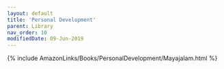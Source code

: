 ```yaml
---
layout: default
title: 'Personal Development'
parent: Library
nav_order: 10
modifiedDate: 09-Jun-2019
---
```


{% include AmazonLinks/Books/PersonalDevelopment/Mayajalam.html %}




